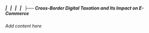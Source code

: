 ##### |   |   |   |   ├── Cross-Border Digital Taxation and Its Impact on E-Commerce

*Add content here*